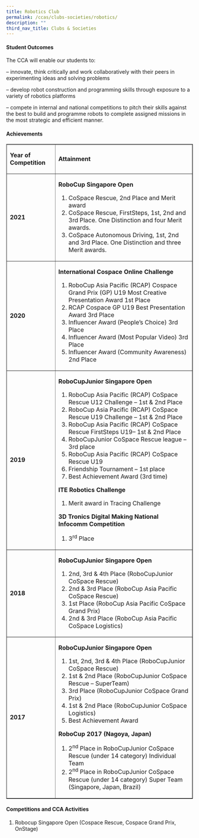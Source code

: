 ```yaml
---
title: Robotics Club
permalink: /ccas/clubs-societies/robotics/
description: ""
third_nav_title: Clubs & Societies
---
```

<h4><strong>Student Outcomes</strong></h4>
<p>The CCA will enable our students to:</p>
<p>&ndash; innovate, think critically and work collaboratively with their peers in experimenting ideas and solving problems</p>
<p>&ndash; develop robot construction and programming skills through exposure to a variety of robotics platforms</p>
<p>&ndash; compete in internal and national competitions to pitch their skills against the best to build and programme robots to complete assigned missions in the most strategic and efficient manner.</p>
<h4><strong>Achievements</strong></h4>
<div>
<table border="1">
<tbody>
<tr>
<td>
<p><strong>Year of Competition</strong></p>
</td>
<td>
<p><strong>Attainment</strong></p>
</td>
</tr>
<tr>
<td>
<p><strong>2021</strong></p>
</td>
<td>
<p><strong>RoboCup Singapore Open</strong></p>
<ol>
<li>CoSpace Rescue, 2nd Place and Merit award</li>
<li>CoSpace Rescue, FirstSteps, 1st, 2nd and 3rd Place. One Distinction and four Merit awards.</li>
<li>CoSpace Autonomous Driving, 1st, 2nd and 3rd Place. One Distinction and three Merit awards.</li>
</ol>
</td>
</tr>
<tr>
<td>
<p><strong>2020</strong></p>
</td>
<td>
<p><strong>International Cospace Online Challenge</strong></p>
<ol>
<li>RoboCup Asia Pacific (RCAP) Cospace Grand Prix (GP) U19 Most Creative Presentation Award 1st Place</li>
<li>RCAP Cospace GP U19 Best Presentation Award 3rd Place</li>
<li>Influencer Award (People&rsquo;s Choice) 3rd Place</li>
<li>Influencer Award (Most Popular Video) 3rd Place</li>
<li>Influencer Award (Community Awareness) 2nd Place</li>
</ol>
</td>
</tr>
<tr>
<td>
<p><strong>2019</strong></p>
</td>
<td>
<p><strong>RoboCupJunior Singapore Open</strong></p>
<ol>
<li>RoboCup Asia Pacific (RCAP) CoSpace Rescue U12 Challenge &ndash; 1st &amp; 2nd Place</li>
<li>RoboCup Asia Pacific (RCAP) CoSpace Rescue U19 Challenge &ndash; 1st &amp; 2nd Place</li>
<li>RoboCup Asia Pacific (RCAP) CoSpace Rescue FirstSteps U19&ndash; 1st &amp; 2nd Place</li>
<li>RoboCupJunior CoSpace Rescue league &ndash; 3rd place</li>
<li>RoboCup Asia Pacific (RCAP) CoSpace Rescue U19</li>
<li>Friendship Tournament &ndash; 1st place</li>
<li>Best Achievement Award (3rd time)</li>
</ol>
<p><strong>ITE Robotics Challenge</strong></p>
<ol>
<li>
<p>Merit award in Tracing Challenge</p>
</li>
</ol>
<p><strong>3D Tronics Digital Making National Infocomm Competition</strong></p>
<ol>
<li>
<p>3<sup>rd</sup>&nbsp;Place</p>
</li>
</ol>
</td>
</tr>
<tr>
<td>
<p><strong>2018</strong></p>
</td>
<td>
<p><strong>RoboCupJunior Singapore Open</strong></p>
<ol>
<li>2nd, 3rd &amp; 4th Place (RoboCupJunior CoSpace Rescue)</li>
<li>2nd &amp; 3rd Place (RoboCup Asia Pacific CoSpace Rescue)</li>
<li>1st Place (RoboCup Asia Pacific CoSpace Grand Prix)</li>
<li>2nd &amp; 3rd Place (RoboCup Asia Pacific CoSpace Logistics)</li>
</ol>
</td>
</tr>
<tr>
<td>
<p><strong>2017</strong></p>
</td>
<td>
<p><strong>RoboCupJunior Singapore Open</strong></p>
<ol>
<li>1st, 2nd, 3rd &amp; 4th Place (RoboCupJunior CoSpace Rescue)</li>
<li>1st &amp; 2nd Place (RoboCupJunior CoSpace Rescue &ndash; SuperTeam)</li>
<li>3rd Place (RoboCupJunior CoSpace Grand Prix)</li>
<li>1st &amp; 2nd Place (RoboCupJunior CoSpace Logistics)</li>
<li>Best Achievement Award</li>
</ol>
<p><strong>RoboCup 2017 (Nagoya, Japan)</strong></p>
<ol>
<li>2<sup>nd</sup>&nbsp;Place in RoboCupJunior CoSpace Rescue (under 14 category) Individual Team</li>
<li>2<sup>nd</sup>&nbsp;Place in RoboCupJunior CoSpace Rescue (under 14 category) Super Team (Singapore, Japan, Brazil)</li>
</ol>
</td>
</tr>
</tbody>
</table>
</div>
<h4><strong>Competitions and CCA Activities</strong></h4>
<ol>
<li>Robocup Singapore Open (Cospace Rescue, Cospace Grand Prix, OnStage)</li>
</ol>